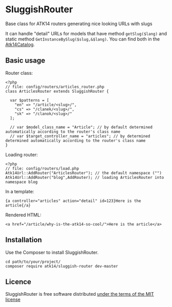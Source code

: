 SluggishRouter
==============

Base class for ATK14 routers generating nice looking URLs with slugs

It can handle "detail" URLs for models that have method ```getSlug($lang)``` and static method ```GetInstanceBySlug($slug,&$lang)```. You can find both in the [Atk14Catalog](http://catalog.atk14.net/).

Basic usage
-----------

Router class:

    <?php
    // file: config/routers/articles_router.php
    class ArticlesRouter extends SluggishRouter {

      var $patterns = [
        "en" => "/article/<slug>/",
        "cs" => "/clanek/<slug>/",
        "sk" => "/clanok/<slug>/"
      ];
      
      // var $model_class_name = "Article"; // by default determined automatically according to the router's class name
      // var $target_controller_name = "articles"; // by determined determined automatically according to the router's class name
    }                                                                            

Loading router:

    <?php
    // file: config/routers/load.php
    Atk14Url::AddRouter("ArticlesRouter"); // the default namespace ("")
    Atk14Url::AddRouter("blog",AddRouter); // loading ArticlesRouter into namespace blog

In a template:

    {a controller="articles" action="detail" id=123}Here is the article{/a} 

Rendered HTML:

    <a href="/article/why-is-the-atk14-so-cool/">Here is the article</a>


Installation
------------

Use the Composer to install SluggishRouter.

    cd path/to/your/project/
    composer require atk14/sluggish-router dev-master

Licence
-------

SluggishRouter is free software distributed [under the terms of the MIT license](http://www.opensource.org/licenses/mit-license)
